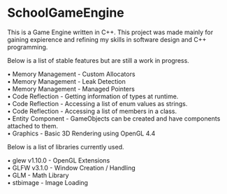 # SchoolGameEngine
This is a Game Engine written in C++. This project was made mainly for gaining expierence and refining my skills in software design and C++ programming.

Below is a list of stable features but are still a work in progress.

  • Memory Management - Custom Allocators  
  • Memory Management - Leak Detection    
  • Memory Management - Managed Pointers   
  • Code Reflection - Getting information of types at runtime.   
  • Code Reflection - Accessing a list of enum values as strings.  
  • Code Reflection - Accessing a list of members in a class.  
  • Entity Component - GameObjects can be created and have components attached to them.  
  • Graphics -  Basic 3D Rendering using OpenGL 4.4   

Below is a list of libraries currently used. 

  • glew v1.10.0 - OpenGL Extensions  
  • GLFW v3.1.0 - Window Creation / Handling    
  • GLM - Math Library  
  • stbimage - Image Loading  
